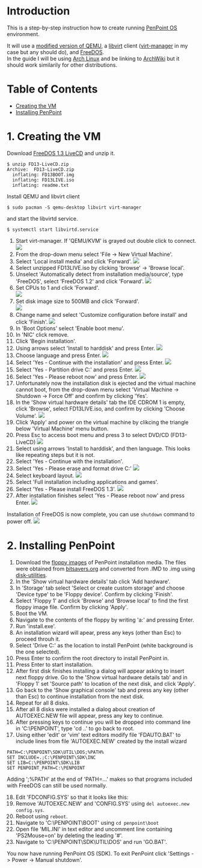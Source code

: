 # Introduction
This is a step-by-step instruction how to create running [PenPoint OS](https://en.wikipedia.org/wiki/PenPoint_OS) environment.

It will use a [modified version of QEMU](https://github.com/khnsky/qemu-penpointos), a [libvirt](https://wiki.archlinux.org/title/Libvirt) client ([virt-manager](https://wiki.archlinux.org/title/Virt-Manager) in my case but any should do), and [FreeDOS](https://www.freedos.org/).  
In the guide I will be using [Arch Linux](https://archlinux.org/) and be linking to [ArchWiki](https://wiki.archlinux.org/) but it should work similarily for other distributions.

# Table of Contents
- [Creating the VM](#1-creating-the-vm)
- [Installing PenPoint](#2-installing-penpoint)

# 1. Creating the VM
Download [FreeDOS 1.3 LiveCD](https://www.freedos.org/download/) and unzip it.
```
$ unzip FD13-LiveCD.zip
Archive:  FD13-LiveCD.zip
  inflating: FD13BOOT.img
  inflating: FD13LIVE.iso
  inflating: readme.txt
```
Install QEMU and libvirt client
```
$ sudo pacman -S qemu-desktop libvirt virt-manager
```
and start the libvirtd service.
```
$ systemctl start libvirtd.service
```

1. Start virt-manager. If 'QEMU/KVM' is grayed out double click to connect.  ![](pictures/1674502174.png)
2. From the drop-down menu select 'File -> New Virtual Machine'.  
3. Select 'Local install media' and click 'Forward'.  ![](pictures/1674499894.png)
4. Select unzipped FD13LIVE.iso by clicking 'browse' -> 'Browse local'.
5. Unselect 'Automatically detect from installation media/source', type 'FreeDOS', select 'FreeDOS 1.2' and click 'Forward'.  ![](pictures/1674502792.png)
6. Set CPUs to 1 and click 'Forward'.  
![](pictures/1674502843.png)
7. Set disk image size to 500MB and click 'Forward'.  
![](pictures/1674502883.png)
8. Change name and select 'Customize configuration before install' and click 'Finish'.  ![](pictures/1674502961.png)
9. In 'Boot Options' select 'Enable boot menu'.
10. In 'NIC' click remove.  
11. Click 'Begin installation'.  
12. Using arrows select 'Install to harddisk' and press Enter.  ![](pictures/1674503909.png)
13. Choose language and press Enter.  ![](pictures/1674503922.png)
14. Select 'Yes - Continue with the installation' and press Enter.  ![](pictures/1674504774.png)
15. Select 'Yes - Partition drive C:' and press Enter.  ![](pictures/1674503999.png)
16. Select 'Yes - Please reboot now' and press Enter.  ![](pictures/1674504011.png)
17. Unfortunately now the installation disk is ejected and the virtual machine cannot boot, from the drop-down menu select 'Virtual Machine -> Shutdown -> Force Off' and confirm by clicking 'Yes'.  
18. In the 'Show virtual hardware details' tab the IDE CDROM 1 is empty, click 'Browse', select FD13LIVE.iso, and confirm by clicking 'Choose Volume'.   ![](pictures/1674504384.png)
19. Click 'Apply' and power on the virtual machine by clikcing the triangle below 'Virtual Machine' menu button.
20. Press Esc to access boot menu and press 3 to select DVD/CD (FD13-LiveCD)  ![](pictures/1674504640.png)
21. Select using arrows 'Install to harddisk', and then language. This looks like repeating steps but it is not.  
22. Select 'Yes - Continue with the installation'.  
23. Select 'Yes - Please erase and format drive C:'  ![](pictures/1674504787.png)
24. Select keyboard layout.  ![](pictures/1674504838.png)
25. Select 'Full installation including applications and games'.  
26. Select 'Yes - Please install FreeDOS 1.3'.  ![](pictures/1674504895.png)
27. After installation finishes select 'Yes - Please reboot now' and press Enter.  ![](pictures/1674505889.png)

Installation of FreeDOS is now complete, you can use `shutdown` command to power off.  ![](pictures/1674505927.png)

# 2. Installing PenPoint
1. Download the [floppy images](floppies/) of PenPoint installation media. The files were obtained from [bitsavers.org](http://bitsavers.trailing-edge.com/bits/Go/PENPOINT_SDK/IMD/) and converted from .IMD to .img using [disk-utilities](https://github.com/keirf/disk-utilities).
2. In the 'Show virtual hardware details' tab click 'Add hardware'.
3. In 'Storage' tab select 'Select or create custom storage' and choose 'Device type' to be 'Floppy device'. Confirm by clicking 'Finish'.
4. Select 'Floppy 1' and click 'Browse' and 'Browse local' to find the first floppy image file. Confirm by clicking 'Apply'.
5. Boot the VM.
6. Navigate to the contents of the floppy by writing 'a:' and pressing Enter.
7. Run 'install.exe'.
8. An installation wizard will apear, press any keys (other than Esc) to proceed throuh it.
9. Select 'Drive C:' as the location to install PenPoint (white background is the one selected).
10. Press Enter to confirm the root directory to install PenPoint in.
11. Press Enter to start installation.
12. After first disk finishes installing a dialog will appear asking to insert next floppy drive. Go to the 'Show virtual hardware details tab' and in 'Floppy 1' set 'Source path' to location of the next disk, and click 'Apply'.
13. Go back to the 'Show graphical console' tab and press any key (other than Esc) to continue installation from the next disk.
14. Repeat for all 8 disks.
15. After all 8 disks were installed a dialog about creation of AUTOEXEC.NEW file will appear, press any key to continue.
16. After pressing keys to continue you will be dropped into command line in 'C:\PENPOINT', type 'cd ..' to go back to root.
17. Using either 'edit' or 'vim' text editors modify file 'FDAUTO.BAT' to include lines from file 'AUTOEXEC.NEW' created by the install wizard
```
PATH=C:\PENPOINT\SDK\UTIL\DOS;%PATH%
SET INCLUDE=.;C:\PENPOINT\SDK\INC
SET LIB=C:\PENPOINT\SDK\LIB
SET PENPOINT_PATH=C:\PENPOINT
```
Adding ';%PATH' at the end of 'PATH=...' makes so that programs included with FreeDOS can still be used normally.

18. Edit 'FDCONFIG.SYS' so that it looks like this:
19. Remove 'AUTOEXEC.NEW' and 'CONFIG.SYS' using `del autoexec.new config.sys`.
20. Reboot using `reboot`.
21. Navigate to 'C:\PENPOINT\BOOT' using `cd penpoint\boot`
22. Open file 'MIL.INI' in text editor and uncomment line containing 'PS2Mouse=on' by deleting the leading '#'.
23. Navigate to 'C:\PENPOINT\SDK\UTIL\DOS' and run 'GO.BAT'.

You now have running PenPoint OS (SDK). To exit PenPoint click 'Settings -> Power -> Manual shutdown'.
